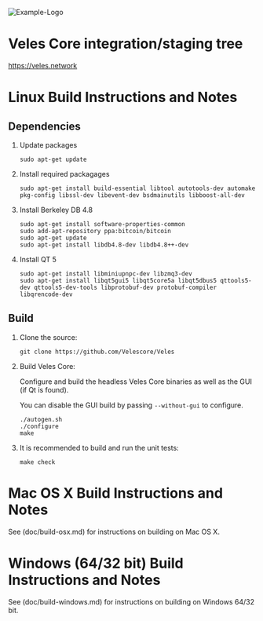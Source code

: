 ![Example-Logo](https://i.imgur.com/OP0aW7y.jpg?3)

Veles Core integration/staging tree
==================================

https://veles.network

Linux Build Instructions and Notes
==================================

Dependencies
----------------------
1.  Update packages

        sudo apt-get update

2.  Install required packagages

        sudo apt-get install build-essential libtool autotools-dev automake pkg-config libssl-dev libevent-dev bsdmainutils libboost-all-dev

3.  Install Berkeley DB 4.8

        sudo apt-get install software-properties-common
        sudo add-apt-repository ppa:bitcoin/bitcoin
        sudo apt-get update
        sudo apt-get install libdb4.8-dev libdb4.8++-dev

4.  Install QT 5

        sudo apt-get install libminiupnpc-dev libzmq3-dev
        sudo apt-get install libqt5gui5 libqt5core5a libqt5dbus5 qttools5-dev qttools5-dev-tools libprotobuf-dev protobuf-compiler libqrencode-dev

Build
----------------------
1.  Clone the source:

        git clone https://github.com/Velescore/Veles

2.  Build Veles Core:

    Configure and build the headless Veles Core binaries as well as the GUI (if Qt is found).

    You can disable the GUI build by passing `--without-gui` to configure.
        
        ./autogen.sh
        ./configure
        make

3.  It is recommended to build and run the unit tests:

        make check


Mac OS X Build Instructions and Notes
=====================================
See (doc/build-osx.md) for instructions on building on Mac OS X.



Windows (64/32 bit) Build Instructions and Notes
=====================================
See (doc/build-windows.md) for instructions on building on Windows 64/32 bit.
